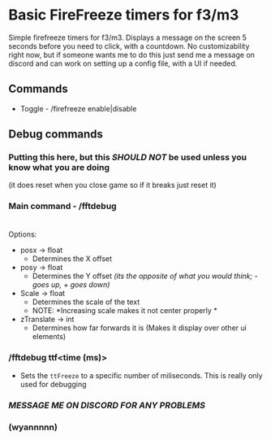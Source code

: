 # Basic FireFreeze timers for f3/m3

Simple firefreeze timers for f3/m3. Displays a message on the screen 5 seconds before you need to click, with a countdown. No customizability right now, but if someone wants me to do this just send me a message on discord and can work on setting up a config file, with a UI if needed.

## Commands
- Toggle  - /firefreeze enable|disable

## Debug commands
### Putting this here, but this ***SHOULD NOT*** be used unless you know what you are doing
(it does reset when you close game so if it breaks just reset it)
### Main command - /fftdebug <option> <value>
Options:
- posx -> float
    - Determines the X offset
- posy -> float
    - Determines the Y offset *(its the opposite of what you would think; - goes up, + goes down)*  
- Scale -> float
  - Determines the scale of the text
  - NOTE: *Increasing scale makes it not center properly *
 - zTranslate -> int
   - Determines how far forwards it is (Makes it display over other ui elements)
   
  ### /fftdebug ttf<time (ms)>
- Sets the `ttFreeze` to a specific number of miliseconds. This is really only used for debugging


### ***MESSAGE ME ON DISCORD FOR ANY PROBLEMS*** 
### (wyannnnn)
